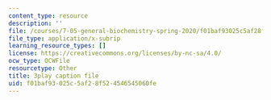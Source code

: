 ```yaml
---
content_type: resource
description: ''
file: /courses/7-05-general-biochemistry-spring-2020/f01baf93025c5af28f524546545060fe_o1pSk-sgFCA.vtt
file_type: application/x-subrip
learning_resource_types: []
license: https://creativecommons.org/licenses/by-nc-sa/4.0/
ocw_type: OCWFile
resourcetype: Other
title: 3play caption file
uid: f01baf93-025c-5af2-8f52-4546545060fe
---
```

